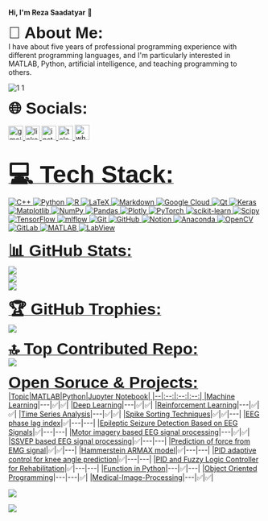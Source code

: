 **Hi, I'm Reza Saadatyar** 👋<br/>

<font  size="6" face="Arial"><b>💫 About Me:</b></font><br/>
I have about five years of professional programming experience with different programming languages, and I'm particularly interested in MATLAB, Python, artificial intelligence, and teaching programming to others.

![1 1](https://user-images.githubusercontent.com/96347878/225349965-8fb5b2a8-99d6-41f7-9b15-c3b65a0a05e1.gif)

<font  size="6" face="Arial"><b>🌐 Socials:</b></font>
<div align="left">
  <a href="mailto:Reza.Saadatyar92@gmail.com?">
    <img src="https://raw.githubusercontent.com/maurodesouza/profile-readme-generator/master/src/assets/icons/social/gmail/default.svg" width="29" height="28" alt="gmail logo"  />
  </a>
  <a href="https://www.linkedin.com/in/rezasaadatyar/" target="_blank">
    <img src="https://raw.githubusercontent.com/maurodesouza/profile-readme-generator/master/src/assets/icons/social/linkedin/default.svg" width="29" height="28" alt="linkedin logo"  />
  </a>
  <a href="https://instagram.com/reza_saadatyar69?igshid=ZDdkNTZiNTM=" target="_blank">
    <img src="https://raw.githubusercontent.com/maurodesouza/profile-readme-generator/master/src/assets/icons/social/instagram/default.svg" width="29" height="28" alt="instagram logo"  />
  </a>
  <a href="https://t.me/Reza_Saadatyar" target="_blank">
    <img src="https://raw.githubusercontent.com/maurodesouza/profile-readme-generator/master/src/assets/icons/social/telegram/default.svg" width="29" height="28" alt="telegram logo"  />
  </a> 
  <a href="https://wa.me/qr/O5FAIV6YA3CQP1" target="_blank">
  <img src="https://raw.githubusercontent.com/maurodesouza/profile-readme-generator/master/src/assets/icons/social/whatsapp/default.svg" width="29" height="30" alt="whatsapp logo"  />
</div><br/>

<font  size="7" face="Arial"><b>💻 Tech Stack:</b></font><br/>
![C++](https://img.shields.io/badge/c++-%2300599C.svg?style=flat&logo=c%2B%2B&logoColor=white) ![Python](https://img.shields.io/badge/python-3670A0?style=flat&logo=python&logoColor=ffdd54) ![R](https://img.shields.io/badge/r-%23276DC3.svg?style=flat&logo=r&logoColor=white) ![LaTeX](https://img.shields.io/badge/latex-%23008080.svg?style=flat&logo=latex&logoColor=white) ![Markdown](https://img.shields.io/badge/markdown-%23000000.svg?style=flat&logo=markdown&logoColor=white) ![Google Cloud](https://img.shields.io/badge/GoogleCloud-%234285F4.svg?style=flat&logo=google-cloud&logoColor=white) ![Qt](https://img.shields.io/badge/Qt-%23217346.svg?style=flat&logo=Qt&logoColor=white) ![Keras](https://img.shields.io/badge/Keras-%23D00000.svg?style=flat&logo=Keras&logoColor=white) ![Matplotlib](https://img.shields.io/badge/Matplotlib-%23ffffff.svg?style=flat&logo=Matplotlib&logoColor=black) ![NumPy](https://img.shields.io/badge/numpy-%23013243.svg?style=flat&logo=numpy&logoColor=white) ![Pandas](https://img.shields.io/badge/pandas-%23150458.svg?style=flat&logo=pandas&logoColor=white) ![Plotly](https://img.shields.io/badge/Plotly-%233F4F75.svg?style=flat&logo=plotly&logoColor=white) ![PyTorch](https://img.shields.io/badge/PyTorch-%23EE4C2C.svg?style=flat&logo=PyTorch&logoColor=white) ![scikit-learn](https://img.shields.io/badge/scikit--learn-%23F7931E.svg?style=flat&logo=scikit-learn&logoColor=white) ![Scipy](https://img.shields.io/badge/SciPy-%230C55A5.svg?style=flat&logo=scipy&logoColor=%white) ![TensorFlow](https://img.shields.io/badge/TensorFlow-%23FF6F00.svg?style=flat&logo=TensorFlow&logoColor=white) ![mlflow](https://img.shields.io/badge/mlflow-%23d9ead3.svg?style=flat&logo=numpy&logoColor=blue) ![Git](https://img.shields.io/badge/git-%23F05033.svg?style=flat&logo=git&logoColor=white) ![GitHub](https://img.shields.io/badge/github-%23121011.svg?style=flat&logo=github&logoColor=white) ![Notion](https://img.shields.io/badge/Notion-%23000000.svg?style=flat&logo=notion&logoColor=white) ![Anaconda](https://img.shields.io/badge/Anaconda-%2344A833.svg?style=flat&logo=anaconda&logoColor=white) ![OpenCV](https://img.shields.io/badge/opencv-%23white.svg?style=flat&logo=opencv&logoColor=white) ![GitLab](https://img.shields.io/badge/gitlab-%23181717.svg?style=flat&logo=gitlab&logoColor=white) ![MATLAB](https://img.shields.io/badge/MATLAB-%2300525C.svg?style=plastic&logo=M%2B%2B&logoColor=white) ![LabView](https://img.shields.io/badge/LabView-%2311525T.svg?style=plastic&logo=L%2B%2B&logoColor=white)

<font  size="6" face="Arial"><b>📊 GitHub Stats:</b></font><br/>
![](https://github-readme-stats.vercel.app/api?username=RezaSaadatyar&theme=yeblu&hide_border=false&include_all_commits=false&count_private=false)<br/> ![](https://github-readme-streak-stats.herokuapp.com/?user=RezaSaadatyar&theme=yeblu&hide_border=false)<br/> ![](https://github-readme-stats.vercel.app/api/top-langs/?username=RezaSaadatyar&theme=yeblu&hide_border=false&include_all_commits=false&count_private=false&layout=compact)


<font  size="6" face="Arial"><b>🏆 GitHub Trophies:</b></font><br/>
![](https://github-profile-trophy.vercel.app/?username=RezaSaadatyar&theme=radical&no-frame=false&no-bg=false&margin-w=4)<br/>


<font  size="6" face="Arial"><b>🔝 Top Contributed Repo:</b></font><br/>
![](https://github-contributor-stats.vercel.app/api?username=RezaSaadatyar&limit=5&theme=dark&combine_all_yearly_contributions=true)

<font  size="6" face="Arial"><b>Open Soruce & Projects:</b></font>
|Topic|MATLAB|Python|Jupyter Notebook|
|--|:--:|:--:|:--:|
|[Machine Learning](https://github.com/RezaSaadatyar/Machine-Learning-in-Python)|---|✅|✅|
|[Deep Learning](https://github.com/RezaSaadatyar/Deep-Learning-in-python)|---|✅|✅|
|[Reinforcement Learning](https://github.com/RezaSaadatyar/Reinforcement-Learning)|---|✅|✅|
|[Time Series Analysis](https://github.com/RezaSaadatyar/Time-Series-Analysis-in-Python)|---|✅|✅|
|[Spike Sorting Techniques](https://github.com/RezaSaadatyar/Spike-Sorting-Techniques)|✅|✅|---|
|[EEG phase lag index](https://github.com/RezaSaadatyar/EEG-phase-lag-index)|✅|---|---|
|[Epileptic Seizure Detection Based on EEG Signals](https://github.com/RezaSaadatyar/Epileptic-Seizure-Detection-Based-on-EEG-Signals)|✅|---|---|
|[Motor imagery based EEG signal processing](https://github.com/RezaSaadatyar/Motor-imagery-based-EEG-signal-processing)|---|✅|✅|
|[SSVEP based EEG signal processing](https://github.com/RezaSaadatyar/SSVEP-based-EEG-signal-processing)|✅|---|---|
|[Prediction of force from EMG signal](https://github.com/RezaSaadatyar/Prediction-of-force-from-EMG-signal)|✅|✅|---|
|[Hammerstein ARMAX model](https://github.com/RezaSaadatyar/Hammerstein-ARMAX-model)|✅|---|---|
|[PID adaptive control for knee angle prediction](https://github.com/RezaSaadatyar/PID-adaptive-control-for-knee-angle-prediction)|✅|---|---|
|[PID and Fuzzy Logic Controller for Rehabilitation](https://github.com/RezaSaadatyar/PID-and-Fuzzy-Logic-Controller-for-Rehabilitation)|✅|---|---|
|[Function in Python](https://github.com/RezaSaadatyar/Function-in-Python)|---|✅|---|
|[Object Oriented Programming](https://github.com/RezaSaadatyar/Object-Oriented-Programming)|---|---|✅|
|[Medical-Image-Processing](https://github.com/RezaSaadatyar/Medical-Image-Processing)|---|✅|✅|

![](https://quotes-github-readme.vercel.app/api?type=horizontal&theme=radical)

[![](https://visitcount.itsvg.in/api?id=RezaSaadatyar&icon=0&color=3)](https://visitcount.itsvg.in)
